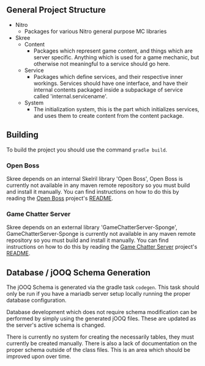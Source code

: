 ## General Project Structure

* Nitro
  - Packages for various Nitro general purpose MC libraries
* Skree
  - Content
    * Packages which represent game content, and things which are server specific. Anything which is used for a game mechanic, but otherwise not meaningful to a service should go here.
  - Service
    * Packages which define services, and their respective inner workings. Services should have one interface, and have their internal contents packaged inside a subpackage of service called 'internal.servicename'.
  - System
    * The initialization system, this is the part which initializes services, and uses them to create content from the content package.

## Building

To build the project you should use the command ````gradle build````.

### Open Boss

Skree depends on an internal Skelril library 'Open Boss', Open Boss is currently not available in any maven remote repository so you must build and install it manually. You can find instructions on how to do this by reading the [Open Boss](https://github.com/Skelril/Open-Boss) project's [README](https://github.com/Skelril/Open-Boss/blob/sponge/README.md).

### Game Chatter Server

Skree depends on an external library 'GameChatterServer-Sponge', GameChatterServer-Sponge is currently not available in any maven remote repository so you must build and install it manually. You can find instructions on how to do this by reading the [Game Chatter Server](https://github.com/DarkArc/GameChatterServer) project's [README](https://github.com/DarkArc/GameChatterServer/blob/master/README.md).

## Database / jOOQ Schema Generation

The jOOQ Schema is generated via the gradle task ````codegen````. This task should only be run if you have a mariadb server setup locally running the proper database configuration.

Database development which does not require schema modification can be performed by simply using the generated jOOQ files. These are updated as the server's active schema is changed.

There is currently no system for creating the necessarily tables, they must currently be created manually. There is also a lack of documentation on the proper schema outside of the class files. This is an area which should be improved upon over time.
